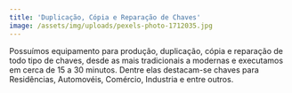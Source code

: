 ```yaml
---
title: 'Duplicação, Cópia e Reparação de Chaves'
image: /assets/img/uploads/pexels-photo-1712035.jpg
---
```

Possuímos equipamento para produção, duplicação, cópia e reparação de todo tipo de chaves, desde as mais tradicionais a modernas e executamos em cerca de 15 a 30 minutos. Dentre elas destacam-se chaves para Residências, Automovéis, Comércio, Industria e entre outros.
